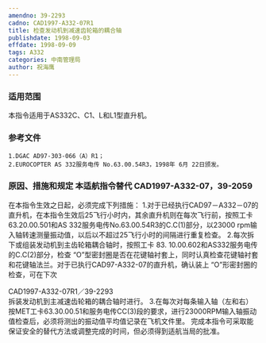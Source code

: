 ```yaml
---
amendno: 39-2293
cadno: CAD1997-A332-07R1
title: 检查发动机到减速齿轮箱的耦合轴
publishdate: 1998-09-03
effdate: 1998-09-09
tags: A332
categories: 中南管理局
author: 祝海鹰
---
```


### 适用范围 
本指令适用于AS332C、C1、L和L1型直升机。

### 参考文件
    1.DGAC AD97-303-066（A）R1；
    2.EUROCOPTER AS 332服务电传 No.63.00.54R3，1998年 6月 22日颁发。

### 原因、措施和规定 本适航指令替代 CAD1997-A332-07，39-2059
在本指令生效之日起，必须完成下列措施： 
    1.对于已经执行CAD97－A332－07的直升机，在本指令生效后25飞行小时内，其余直升机则在每次飞行前，按照工卡63.20.00.501和AS 332服务电传No.63.00.54R3的C.C(1)部分，以23000 rpm输入轴转速测量振动值，以后以不超过25飞行小时的间隔进行重复检查。 
    2.每次拆下或组装发动机到主齿轮箱耦合轴时，按照工卡
83.
10.00.602和AS332服务电传的C.C(2)部分，检查 “O”型密封圈是否在花键轴衬套上，同时认真检查花键轴衬套和花键轴法兰。对于已执行CAD97-A332-07的直升机，确认装上 “O”形密封圈的检查，可在下次

  CAD1997-A332-07R1／39-2293   
拆装发动机到主减速齿轮箱的耦合轴时进行。 
    3.在每次对每条输入轴（左和右）按MET工卡63.30.00.51和服务电传CC(3)段的要求，进行23000RPM输入轴振动值检查后，必须将测出的振动值平均值记录在飞机文件里。 
    完成本指令可采取能保证安全的替代方法或调整完成的时间，但必须得到适航当局的批准。
